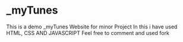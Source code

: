 # _myTunes
This is a demo _myTunes Website for minor Project
In this i have used HTML, CSS AND JAVASCRIPT
Feel free to comment and used fork

